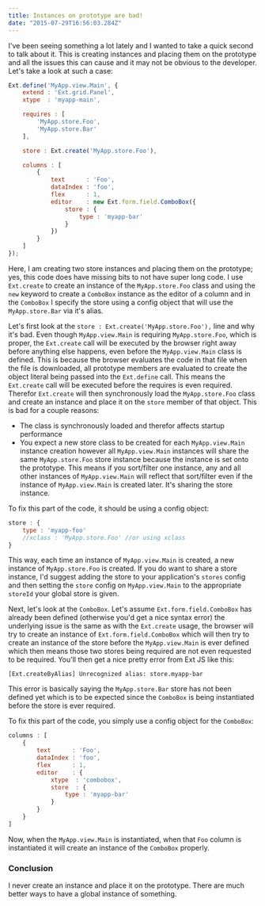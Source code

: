 ```yaml
---
title: Instances on prototype are bad!
date: "2015-07-29T16:56:03.284Z"
---
```


I've been seeing something a lot lately and I wanted to take a quick second to talk about it. This is creating instances and placing them on the prototype and all the issues this can cause and it may not be obvious to the developer. Let's take a look at such a case:

```js
Ext.define('MyApp.view.Main', {
    extend : 'Ext.grid.Panel',
    xtype  : 'myapp-main',

    requires : [
        'MyApp.store.Foo',
        'MyApp.store.Bar'
    ],

    store : Ext.create('MyApp.store.Foo'),

    columns : [
        {
            text      : 'Foo',
            dataIndex : 'foo',
            flex      : 1,
            editor    : new Ext.form.field.ComboBox({
                store : {
                    type : 'myapp-bar'
                }
            })
        }
    ]
});
```

Here, I am creating two store instances and placing them on the prototype; yes, this code does have missing bits to not have super long code. I use `Ext.create` to create an instance of the `MyApp.store.Foo` class and using the `new` keyword to create a `ComboBox` instance as the editor of a column and in the `ComboBox` I specify the store using a config object that will use the `MyApp.store.Bar` via it's alias.

Let's first look at the `store : Ext.create('MyApp.store.Foo'),` line and why it's bad. Even though `MyApp.view.Main` is requiring `MyApp.store.Foo`, which is proper, the `Ext.create` call will be executed by the browser right away before anything else happens, even before the `MyApp.view.Main` class is defined. This is because the browser evaluates the code in that file when the file is downloaded, all prototype members are evaluated to create the object literal being passed into the `Ext.define` call. This means the `Ext.create` call will be executed before the requires is even required. Therefor `Ext.create` will then synchronously load the `MyApp.store.Foo` class and create an instance and place it on the `store` member of that object. This is bad for a couple reasons:

 - The class is synchronously loaded and therefor affects startup performance
 - You expect a new store class to be created for each `MyApp.view.Main` instance creation however all `MyApp.view.Main` instances will share the same `MyApp.store.Foo` store instance because the instance is set onto the prototype. This means if you sort/filter one instance, any and all other instances of `MyApp.view.Main` will reflect that sort/filter even if the instance of `MyApp.view.Main` is created later. It's sharing the store instance.

To fix this part of the code, it should be using a config object:

```js
store : {
    type : 'myapp-foo'
    //xclass : 'MyApp.store.Foo' //or using xclass
}
```

This way, each time an instance of `MyApp.view.Main` is created, a new instance of `MyApp.store.Foo` is created. If you do want to share a store instance, I'd suggest adding the store to your application's `stores` config and then setting the `store` config on `MyApp.view.Main` to the appropriate `storeId` your global store is given.

Next, let's look at the `ComboBox`. Let's assume `Ext.form.field.ComboBox` has already been defined (otherwise you'd get a nice syntax error) the underlying issue is the same as with the `Ext.create` usage, the browser will try to create an instance of `Ext.form.field.ComboBox` which will then try to create an instance of the store before the `MyApp.view.Main` is ever defined which then means those two stores being required are not even requested to be required. You'll then get a nice pretty error from Ext JS like this:

    [Ext.createByAlias] Unrecognized alias: store.myapp-bar

This error is basically saying the `MyApp.store.Bar` store has not been defined yet which is to be expected since the `ComboBox` is being instantiated before the store is ever required.

To fix this part of the code, you simply use a config object for the `ComboBox`:

```js
columns : [
    {
        text      : 'Foo',
        dataIndex : 'foo',
        flex      : 1,
        editor    : {
            xtype  : 'combobox',
            store  : {
                type : 'myapp-bar'
            }
        }
    }
]
```

Now, when the `MyApp.view.Main` is instantiated, when that `Foo` column is instantiated it will create an instance of the `ComboBox` properly.

### Conclusion

I never create an instance and place it on the prototype. There are much better ways to have a global instance of something.
